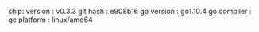 ship:
version : v0.3.3
git hash : e908b16
go version : go1.10.4
go compiler : gc
platform : linux/amd64
